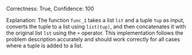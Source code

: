 Correctness: True, Confidence: 100

Explanation: The function `func_1` takes a list `lst` and a tuple `tup` as input, converts the tuple to a list using `list(tup)`, and then concatenates it with the original list `lst` using the `+` operator. This implementation follows the problem description accurately and should work correctly for all cases where a tuple is added to a list.